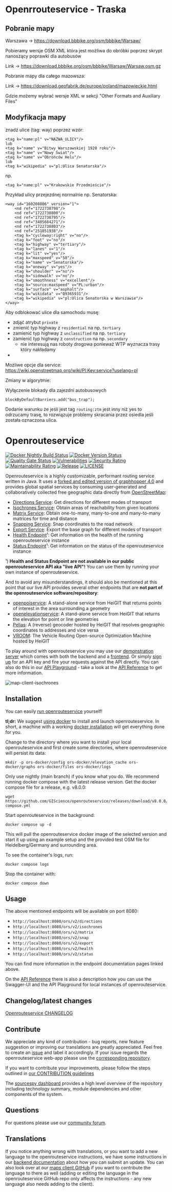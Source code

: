 # Openrrouteservice - Traska

## Pobranie mapy

Warszawa -> https://download.bbbike.org/osm/bbbike/Warsaw/

Pobieramy wersje OSM XML która jest możliwa do obróbki poprzez skrypt nanoszący poprawki dla autobusów

Link -> https://download.bbbike.org/osm/bbbike/Warsaw/Warsaw.osm.gz

Pobranie mapy dla całego mazowsza:

Link -> https://download.geofabrik.de/europe/poland/mazowieckie.html

Gdzie możemy wybrać wersje XML w sekcji "Other Formats and Auxiliary Files"

## Modyfikacja mapy

znadź ulice (tag: way) poprzez wzór:

```
<tag k="name:pl" v="NAZWA_ULICY"/>
lub
<tag k="name" v="Bitwy Warszawskiej 1920 roku"/>
<tag k="name" v="Nowy Świat"/>
<tag k="name" v="Obrońców Helu"/>
lub
<tag k="wikipedia" v="pl:Ulica Senatorska"/>
```

np.

```
<tag k="name:pl" v="Krakowskie Przedmieście"/>
```

Przykład ulicy przejezdnej normalnie np. Senatorska:

```
<way id="160208806" version="1">
    <nd ref="1722738798"/>
    <nd ref="1722738800"/>
    <nd ref="1722738795"/>
    <nd ref="3405684271"/>
    <nd ref="1722738803"/>
    <nd ref="251851938"/>
    <tag k="cycleway:right" v="no"/>
    <tag k="foot" v="no"/>
    <tag k="highway" v="tertiary"/>
    <tag k="lanes" v="1"/>
    <tag k="lit" v="yes"/>
    <tag k="maxspeed" v="50"/>
    <tag k="name" v="Senatorska"/>
    <tag k="oneway" v="yes"/>
    <tag k="shoulder" v="no"/>
    <tag k="sidewalk" v="no"/>
    <tag k="smoothness" v="excellent"/>
    <tag k="source:maxspeed" v="PL:urban"/>
    <tag k="surface" v="asphalt"/>
    <tag k="wikidata" v="Q9365931"/>
    <tag k="wikipedia" v="pl:Ulica Senatorska w Warszawie"/>
</way>
```

Aby odblokować ulice dla samochodu musę:

-   zdjąć atrybut `private`
-   zmienić typ highway z `residential` na np. `tertiary`
-   zamienić typ highway z `unclassified` na np. `tertiary`
-   zamienić typ highway z `construction` na np. `secondary`
    -   nie interesują nas roboty drogowa ponieważ WTP wyznacza trasy który nakładamy
-   <tag k="construction" v="unclassified"/>

Możliwe opcje dla service: https://wiki.openstreetmap.org/wiki/Pl:Key:service?uselang=pl

Zmiany w algorytmie:

Wyłączenie blokady dla zajezdni autobusowych

```
blockByDefaultBarriers.add("bus_trap");
```

Dodanie warunku że jeśli jest tag `routing:ztm` jest inny niż yes to odrzucamy trasę, to rozwiązuje problemy skracania przez osiedla jeśli została oznaczona ulica.

# Openrouteservice

[![Docker Nightly Build Status](https://img.shields.io/github/actions/workflow/status/GIScience/openrouteservice/docker-nightly-image.yml?style=flat&label=Docker%20Nightly&link=https%3A%2F%2Fhub.docker.com%2Fr%2Fheigit%2Fopenrouteservice%2Ftags)](https://hub.docker.com/r/heigit/openrouteservice/tags)
[![Docker Version Status](https://img.shields.io/github/actions/workflow/status/GIScience/openrouteservice/publish-tagged-release.yml?style=flat&label=Docker%20Latest&link=https%3A%2F%2Fhub.docker.com%2Fr%2Fheigit%2Fopenrouteservice%2Ftags)](https://hub.docker.com/r/heigit/openrouteservice/tags)
[![Quality Gate Status](https://sonarcloud.io/api/project_badges/measure?project=GIScience_openrouteservice&metric=alert_status)](https://sonarcloud.io/summary/new_code?id=GIScience_openrouteservice)
[![Vulnerabilities](https://sonarcloud.io/api/project_badges/measure?project=GIScience_openrouteservice&metric=vulnerabilities)](https://sonarcloud.io/summary/new_code?id=GIScience_openrouteservice)
[![Security Rating](https://sonarcloud.io/api/project_badges/measure?project=GIScience_openrouteservice&metric=security_rating)](https://sonarcloud.io/summary/new_code?id=GIScience_openrouteservice)
[![Maintainability Rating](https://sonarcloud.io/api/project_badges/measure?project=GIScience_openrouteservice&metric=sqale_rating)](https://sonarcloud.io/summary/new_code?id=GIScience_openrouteservice)
[![Release](https://img.shields.io/github/v/release/GIScience/openrouteservice)](https://github.com/GIScience/openrouteservice/releases/latest)
[![LICENSE](https://img.shields.io/github/license/GIScience/openrouteservice)](LICENSE)

Openrouteservice is a highly customizable, performant routing service written in Java.
It uses a [forked and edited version of graphhopper 4.0](https://github.com/GIScience/graphhopper)
and provides global spatial services by consuming user-generated and collaboratively collected free geographic data directly from [OpenStreetMap](http://www.openstreetmap.org):

-   [Directions Service](https://giscience.github.io/openrouteservice/api-reference/endpoints/directions/): Get directions for different modes of transport
-   [Isochrones Service](https://giscience.github.io/openrouteservice/api-reference/endpoints/isochrones/): Obtain areas of reachability from given locations
-   [Matrix Service](https://giscience.github.io/openrouteservice/api-reference/endpoints/matrix/): Obtain one-to-many, many-to-one and many-to-many matrices for time and distance
-   [Snapping Service](https://giscience.github.io/openrouteservice/api-reference/endpoints/snapping/): Snap coordinates to the road network
-   [Export Service](https://giscience.github.io/openrouteservice/api-reference/endpoints/export/): Export the base graph for different modes of transport
-   [Health Endpoint](https://giscience.github.io/openrouteservice/api-reference/endpoints/health/)¹: Get information on the health of the running openrouteservice instance
-   [Status Endpoint](https://giscience.github.io/openrouteservice/api-reference/endpoints/status/)¹: Get information on the status of the openrouteservice instance

¹) **Health and Status Endpoint are not available in our public openrouteservice API aka "live API"!**
You can use them by running your own instance of openrouteservice.

And to avoid any misunderstandings, it should also be mentioned at this point that our live API provides several other endpoints
that are **not part of the openrouteservice software/repository**:

-   [openpoiservice](https://github.com/GIScience/openpoiservice): A stand-alone service from HeiGIT that returns points of interest in the area surrounding a geometry
-   [openelevationservice](https://github.com/GIScience/openelevationservice): A stand-alone service from HeiGIT that returns the elevation for point or line geometries
-   [Pelias](https://www.pelias.io): A (reverse) geocoder hosted by HeiGIT that resolves geographic coordinates to addresses and vice versa
-   [VROOM](https://github.com/VROOM-Project/vroom): The Vehicle Routing Open-source Optimization Machine hosted by HeiGIT

To play around with openrouteservice you may use our [demonstration server](https://maps.openrouteservice.org) which comes with both the backend and a [frontend](https://github.com/GIScience/ors-map-client).
Or simply [sign up](https://openrouteservice.org/dev/#/signup) for an API key and fire your requests against the API directly.
You can also do this in our [API Playground](https://openrouteservice.org/dev/#/api-docs) - take a look at the [API Reference](https://giscience.github.io/openrouteservice/api-reference/) to get more information.

![map-client-isochrones](docs/public/map-client-isochrones.png)

## Installation

You can easily [run openrouteservice](https://giscience.github.io/openrouteservice/run-instance/) yourself!

**tl;dr:** We suggest [using docker](https://giscience.github.io/openrouteservice/run-instance/running-with-docker) to install and launch openrouteservice.
In short, a machine with a working [docker installation](https://www.digitalocean.com/community/tutorial_collections/how-to-install-and-use-docker) will get everything done for you.

Change to the directory where you want to install your local openrouteservice and first create some directories, where openrouteservice will persist its data:

```shell
mkdir -p ors-docker/config ors-docker/elevation_cache ors-docker/graphs ors-docker/files ors-docker/logs
```

Only use nightly (main branch) if you know what you do.
We recommend running docker compose with the latest release version.
Get the docker compose file for a release, e.g. v8.0.0:

```shell
wget https://github.com/GIScience/openrouteservice/releases/download/v8.0.0/docker-compose.yml
```

Start openrouteservice in the background:

```shell
docker compose up -d
```

This will pull the openrouteservice docker image of the selected version and start it up using an example setup
and the provided test OSM file for Heidelberg/Germany and surrounding area.

To see the container's logs, run:

```shell
docker compose logs
```

Stop the container with:

```shell
docker compose down
```

## Usage

The above mentioned endpoints will be available on port 8080:

-   `http://localhost:8080/ors/v2/directions`
-   `http://localhost:8080/ors/v2/isochrones`
-   `http://localhost:8080/ors/v2/matrix`
-   `http://localhost:8080/ors/v2/snap`
-   `http://localhost:8080/ors/v2/export`
-   `http://localhost:8080/ors/v2/health`
-   `http://localhost:8080/ors/v2/status`

You can find more information in the endpoint documentation pages linked above.

On the [API Reference](https://giscience.github.io/openrouteservice/api-reference/) there is also a description
how you can use the Swagger-UI and the API Playground for local instances of openrouteservice.

## Changelog/latest changes

[Openrouteservice CHANGELOG](https://github.com/GIScience/openrouteservice/blob/main/CHANGELOG.md)

## Contribute

We appreciate any kind of contribution - bug reports, new feature suggestion or improving our translations are greatly appreciated. Feel free to create an [issue](https://github.com/GIScience/openrouteservice/issues) and label it accordingly. If your issue regards the openrouteservice web-app please use the [corresponding repository](https://github.com/GIScience/ors-map-client/issues).

If you want to contribute your improvements, please follow the steps outlined in [our CONTRIBUTION guidelines](./CONTRIBUTE.md)

The [sourcespy dashboard](https://sourcespy.com/github/giscienceopenrouteservice/) provides a high level overview of the repository including technology summary, module dependencies and other components of the system.

## Questions

For questions please use our [community forum](https://ask.openrouteservice.org).

## Translations

If you notice anything wrong with translations, or you want to add a new language to the openrouteservice instructions, we have some instructions in our [backend documentation](https://GIScience.github.io/openrouteservice/contributing/contributing-translations) about how you can submit an update. You can also look over at our [maps client GitHub](https://github.com/GIScience/ors-map-client/#add-language) if you want to contribute the language to there as well (adding or editing the language in the openrouteservice GitHub repo only affects the instructions - any new language also needs adding to the client).